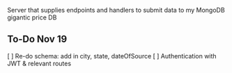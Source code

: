 Server that supplies endpoints and handlers to submit data to my MongoDB gigantic price DB

## To-Do Nov 19

[ ] Re-do schema: add in city, state, dateOfSource
[ ] Authentication with JWT & relevant routes
